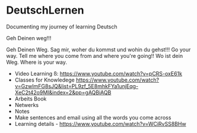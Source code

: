 # DeutschLernen
Documenting my journey of learning Deutsch



Geh Deinen weg!!!

Geh  Deinen Weg. Sag mir, woher du kommst und wohin du gehst!!!
Go your way. Tell me where you come from and where you're going!!
Wo ist dein Weg.
Where is your way.

- Video Learning ß: https://www.youtube.com/watch?v=pCRS-oxE61k
- Classes for Knowledege	https://www.youtube.com/watch?v=GzwImFG8sJQ&list=PL9zf_5E8mhkFYa1unjEqg-XeC2t42o9MI&index=2&pp=gAQBiAQB
- Arbeits Book	
- Netwerks	
- Notes
- Make sentences and email using all the words you come across
- Learning details - https://www.youtube.com/watch?v=WCiRvSS8BHw
